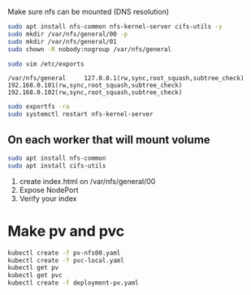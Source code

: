 Make sure nfs can be mounted (DNS resolution)

```sh
sudo apt install nfs-common nfs-kernel-server cifs-utils -y
sudo mkdir /var/nfs/general/00 -p
sudo mkdir /var/nfs/general/01
sudo chown -R nobody:nogroup /var/nfs/general

sudo vim /etc/exports
```

```exports
/var/nfs/general     127.0.0.1(rw,sync,root_squash,subtree_check) 192.168.0.101(rw,sync,root_squash,subtree_check) 192.168.0.102(rw,sync,root_squash,subtree_check)
```


```sh
sudo exportfs -ra
sudo systemctl restart nfs-kernel-server
```

## On each worker that will mount volume

```sh
sudo apt install nfs-common
sudo apt install cifs-utils
```

1. create index.html on /var/nfs/general/00
2. Expose NodePort
3. Verify your index

# Make pv and pvc

```sh
kubectl create -f pv-nfs00.yaml
kubectl create -f pvc-local.yaml
kubectl get pv
kubectl get pvc
kubectl create -f deployment-pv.yaml
```